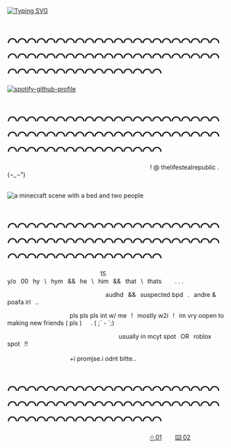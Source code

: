 [![Typing SVG](https://readme-typing-svg.demolab.com?font=VT323&size=30&pause=1000&color=F7F7F7&multiline=true&width=435&lines=%3CDerapchu%3E+*GRABS+YOU+BY+THE+NECK*;%3CDerapchu%3E+%22i+am+the+man...%22;%3Cyungwillx%3E+*STARES+INTENTLY*+%22Then+take+control.%22)](https://git.io/typing-svg)
# ⌒⌒⌒⌒⌒⌒⌒⌒⌒⌒⌒⌒⌒⌒⌒⌒⌒⌒⌒⌒⌒⌒⌒⌒⌒⌒⌒⌒⌒⌒⌒⌒⌒⌒⌒⌒⌒⌒⌒⌒⌒⌒⌒⌒⌒⌒⌒⌒⌒⌒⌒⌒⌒⌒⌒⌒⌒⌒⌒⌒
[![spotify-github-profile](https://spotify-github-profile.kittinanx.com/api/view?uid=31toj3m5rauqrags6bdqpubi2elu&cover_image=true&theme=novatorem&show_offline=false&background_color=cb1515&interchange=false&bar_color=000000&bar_color_cover=false)](https://github.com/kittinan/spotify-github-profile)

# ⌒⌒⌒⌒⌒⌒⌒⌒⌒⌒⌒⌒⌒⌒⌒⌒⌒⌒⌒⌒⌒⌒⌒⌒⌒⌒⌒⌒⌒⌒⌒⌒⌒⌒⌒⌒⌒⌒⌒⌒⌒⌒⌒⌒⌒⌒⌒⌒⌒⌒⌒⌒⌒⌒⌒⌒⌒⌒⌒⌒
⠀⠀⠀⠀⠀⠀⠀⠀⠀⠀⠀⠀⠀⠀⠀⠀⠀⠀⠀⠀⠀⠀⠀⠀⠀⠀⠀⠀⠀⠀⠀⠀! @ thelifestealrepublic . (¬_¬")


⠀⠀⠀⠀⠀⠀⠀⠀⠀⠀⠀⠀⠀⠀⠀⠀⠀⠀⠀⠀⠀⠀<img src="https://media1.tenor.com/m/mmVNa9UejkwAAAAd/lifesteal-poafa.gif" alt="a minecraft scene with a bed and two people"/><img>


# ⌒⌒⌒⌒⌒⌒⌒⌒⌒⌒⌒⌒⌒⌒⌒⌒⌒⌒⌒⌒⌒⌒⌒⌒⌒⌒⌒⌒⌒⌒⌒⌒⌒⌒⌒⌒⌒⌒⌒⌒⌒⌒⌒⌒⌒⌒⌒⌒⌒⌒⌒⌒⌒⌒⌒⌒⌒⌒⌒⌒
⠀
⠀⠀⠀
⠀⠀⠀⠀⠀⠀⠀⠀⠀⠀⠀⠀⠀⠀⠀⠀15 y/o⠀00⠀hy⠀\⠀hym⠀&&⠀he⠀\⠀him⠀&&⠀that⠀\⠀thats⠀⠀⠀. . .



⠀⠀⠀⠀⠀⠀⠀⠀⠀⠀⠀⠀⠀⠀⠀⠀⠀⠀⠀⠀⠀⠀audhd⠀&&⠀suspected bpd⠀.⠀andre & poafa irl⠀..


⠀⠀⠀⠀⠀⠀⠀⠀⠀⠀⠀⠀⠀⠀pls pls pls int w/ me⠀!⠀mostly w2i⠀!⠀im vry oopen to making new friends ( pls )⠀⠀. ( ;´ - `;)


⠀⠀⠀⠀⠀⠀⠀⠀⠀⠀⠀⠀⠀⠀⠀⠀⠀⠀⠀⠀⠀⠀⠀⠀⠀usually in mcyt spot⠀OR⠀roblox spot⠀!!
⠀⠀⠀⠀⠀⠀⠀⠀⠀⠀⠀⠀⠀⠀⠀⠀⠀⠀⠀⠀⠀⠀⠀⠀⠀⠀⠀⠀⠀⠀⠀⠀⠀⠀⠀⠀⠀⠀⠀⠀⠀⠀⠀⠀⠀⠀⠀⠀⠀⠀⠀⠀⠀⠀⠀⠀⠀⠀⠀⠀⠀⠀⠀+i promjse.i odnt bitte.. 
# ⌒⌒⌒⌒⌒⌒⌒⌒⌒⌒⌒⌒⌒⌒⌒⌒⌒⌒⌒⌒⌒⌒⌒⌒⌒⌒⌒⌒⌒⌒⌒⌒⌒⌒⌒⌒⌒⌒⌒⌒⌒⌒⌒⌒⌒⌒⌒⌒⌒⌒⌒⌒⌒⌒⌒⌒⌒⌒⌒⌒
⠀⠀⠀⠀⠀⠀⠀⠀⠀⠀⠀⠀⠀⠀⠀⠀⠀⠀⠀⠀⠀⠀⠀⠀⠀⠀⠀⠀⠀⠀⠀⠀[🖱 01](https://pronouns.cc/@musicman)⠀⠀⠀[⌨️ 02](https://pronouns.cc/@robotique)
